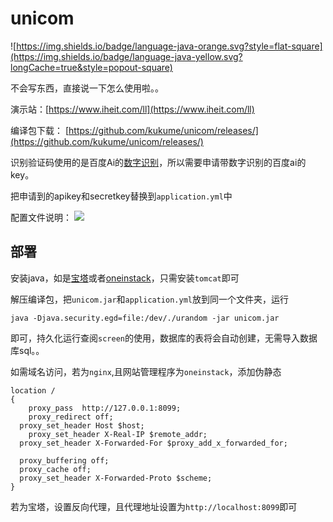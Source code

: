 # unicom
![https://img.shields.io/badge/language-java-orange.svg?style=flat-square](https://img.shields.io/badge/language-java-yellow.svg?longCache=true&style=popout-square)

不会写东西，直接说一下怎么使用啦。。

演示站：[https://www.iheit.com/ll](https://www.iheit.com/ll)

编译包下载： [https://github.com/kukume/unicom/releases/](https://github.com/kukume/unicom/releases/)

识别验证码使用的是百度Ai的[数字识别](https://ai.baidu.com/tech/ocr_others/numbers)，所以需要申请带数字识别的百度ai的key。

把申请到的apikey和secretkey替换到`application.yml`中

配置文件说明：
![](https://img.kuku.me/links/kuku/126cb0211042025.png)

## 部署

安装java，如是[宝塔](http://bt.cn)或者[oneinstack](https://oneinstack.com)，只需安装`tomcat`即可

解压编译包，把`unicom.jar`和`application.yml`放到同一个文件夹，运行
```shell
java -Djava.security.egd=file:/dev/./urandom -jar unicom.jar
```
即可，持久化运行查阅`screen`的使用，数据库的表将会自动创建，无需导入数据库sql。。

如需域名访问，若为`nginx`,且网站管理程序为`oneinstack`，添加伪静态
```
location / 
{
	proxy_pass  http://127.0.0.1:8099;
	proxy_redirect off;
  proxy_set_header Host $host;
	proxy_set_header X-Real-IP $remote_addr;
  proxy_set_header X-Forwarded-For $proxy_add_x_forwarded_for;

  proxy_buffering off;
  proxy_cache off;
  proxy_set_header X-Forwarded-Proto $scheme;
}
```
若为宝塔，设置反向代理，且代理地址设置为`http://localhost:8099`即可
